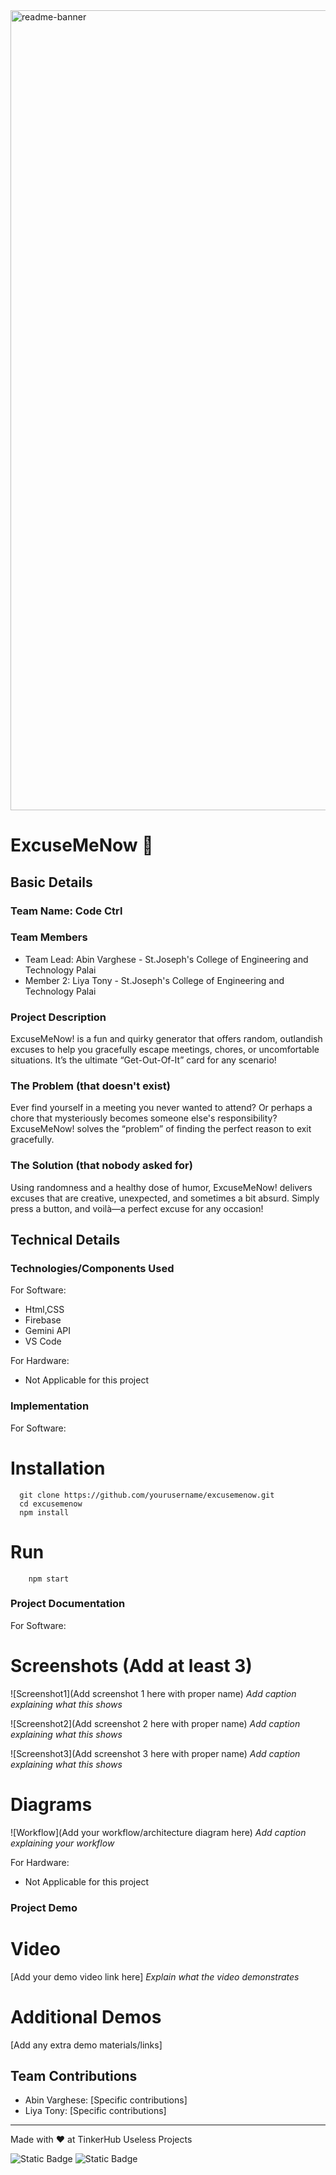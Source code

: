 
<img width="1280" alt="readme-banner" src="https://github.com/user-attachments/assets/35332e92-44cb-425b-9dff-27bcf1023c6c">

# ExcuseMeNow 🎯


## Basic Details
### Team Name: Code Ctrl


### Team Members
- Team Lead: Abin Varghese - St.Joseph's College of Engineering and Technology Palai
- Member 2: Liya Tony - St.Joseph's College of Engineering and Technology Palai


### Project Description
ExcuseMeNow! is a fun and quirky generator that offers random, outlandish excuses to help you gracefully escape meetings, chores, or uncomfortable situations. It’s the ultimate “Get-Out-Of-It” card for any scenario!

### The Problem (that doesn't exist)
Ever find yourself in a meeting you never wanted to attend? Or perhaps a chore that mysteriously becomes someone else's responsibility? ExcuseMeNow! solves the “problem” of finding the perfect reason to exit gracefully.

### The Solution (that nobody asked for)
Using randomness and a healthy dose of humor, ExcuseMeNow! delivers excuses that are creative, unexpected, and sometimes a bit absurd. Simply press a button, and voilà—a perfect excuse for any occasion!

## Technical Details
### Technologies/Components Used
For Software:
- Html,CSS
- Firebase
- Gemini API
- VS Code

For Hardware:
- Not Applicable for this project

### Implementation
For Software:
# Installation
    
      git clone https://github.com/yourusername/excusemenow.git
      cd excusemenow
      npm install
# Run
     
        npm start
 

### Project Documentation
For Software:

# Screenshots (Add at least 3)
![Screenshot1](Add screenshot 1 here with proper name)
*Add caption explaining what this shows*

![Screenshot2](Add screenshot 2 here with proper name)
*Add caption explaining what this shows*

![Screenshot3](Add screenshot 3 here with proper name)
*Add caption explaining what this shows*

# Diagrams
![Workflow](Add your workflow/architecture diagram here)
*Add caption explaining your workflow*

For Hardware:

- Not Applicable for this project

### Project Demo
# Video
[Add your demo video link here]
*Explain what the video demonstrates*

# Additional Demos
[Add any extra demo materials/links]

## Team Contributions
- Abin Varghese: [Specific contributions]
- Liya Tony: [Specific contributions]


---
Made with ❤️ at TinkerHub Useless Projects 

![Static Badge](https://img.shields.io/badge/TinkerHub-24?color=%23000000&link=https%3A%2F%2Fwww.tinkerhub.org%2F)
![Static Badge](https://img.shields.io/badge/UselessProject--24-24?link=https%3A%2F%2Fwww.tinkerhub.org%2Fevents%2FQ2Q1TQKX6Q%2FUseless%2520Projects)



